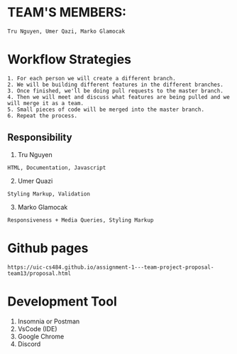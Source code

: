 # TEAM'S MEMBERS:
```
Tru Nguyen, Umer Qazi, Marko Glamocak
```

# Workflow Strategies

```
1. For each person we will create a different branch.
2. We will be building different features in the different branches.
3. Once finished, we'll be doing pull requests to the master branch.
4. Then we will meet and discuss what features are being pulled and we will merge it as a team.
5. Small pieces of code will be merged into the master branch.
6. Repeat the process.
```

## Responsibility

1. Tru Nguyen 
```
HTML, Documentation, Javascript
```

2. Umer Quazi
```
Styling Markup, Validation
```

3. Marko Glamocak
```
Responsiveness + Media Queries, Styling Markup
```

# Github pages

```
https://uic-cs484.github.io/assignment-1---team-project-proposal-team13/proposal.html
```

# Development Tool

1. Insomnia or Postman
2. VsCode (IDE)
3. Google Chrome
4. Discord 